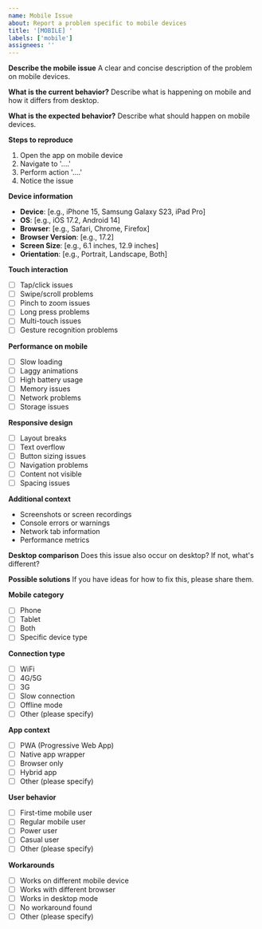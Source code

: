 ```yaml
---
name: Mobile Issue
about: Report a problem specific to mobile devices
title: '[MOBILE] '
labels: ['mobile']
assignees: ''
---
```


**Describe the mobile issue**
A clear and concise description of the problem on mobile devices.

**What is the current behavior?**
Describe what is happening on mobile and how it differs from desktop.

**What is the expected behavior?**
Describe what should happen on mobile devices.

**Steps to reproduce**
1. Open the app on mobile device
2. Navigate to '....'
3. Perform action '....'
4. Notice the issue

**Device information**
- **Device**: [e.g., iPhone 15, Samsung Galaxy S23, iPad Pro]
- **OS**: [e.g., iOS 17.2, Android 14]
- **Browser**: [e.g., Safari, Chrome, Firefox]
- **Browser Version**: [e.g., 17.2]
- **Screen Size**: [e.g., 6.1 inches, 12.9 inches]
- **Orientation**: [e.g., Portrait, Landscape, Both]

**Touch interaction**
- [ ] Tap/click issues
- [ ] Swipe/scroll problems
- [ ] Pinch to zoom issues
- [ ] Long press problems
- [ ] Multi-touch issues
- [ ] Gesture recognition problems

**Performance on mobile**
- [ ] Slow loading
- [ ] Laggy animations
- [ ] High battery usage
- [ ] Memory issues
- [ ] Network problems
- [ ] Storage issues

**Responsive design**
- [ ] Layout breaks
- [ ] Text overflow
- [ ] Button sizing issues
- [ ] Navigation problems
- [ ] Content not visible
- [ ] Spacing issues

**Additional context**
- Screenshots or screen recordings
- Console errors or warnings
- Network tab information
- Performance metrics

**Desktop comparison**
Does this issue also occur on desktop? If not, what's different?

**Possible solutions**
If you have ideas for how to fix this, please share them.

**Mobile category**
- [ ] Phone
- [ ] Tablet
- [ ] Both
- [ ] Specific device type

**Connection type**
- [ ] WiFi
- [ ] 4G/5G
- [ ] 3G
- [ ] Slow connection
- [ ] Offline mode
- [ ] Other (please specify)

**App context**
- [ ] PWA (Progressive Web App)
- [ ] Native app wrapper
- [ ] Browser only
- [ ] Hybrid app
- [ ] Other (please specify)

**User behavior**
- [ ] First-time mobile user
- [ ] Regular mobile user
- [ ] Power user
- [ ] Casual user
- [ ] Other (please specify)

**Workarounds**
- [ ] Works on different mobile device
- [ ] Works with different browser
- [ ] Works in desktop mode
- [ ] No workaround found
- [ ] Other (please specify)
